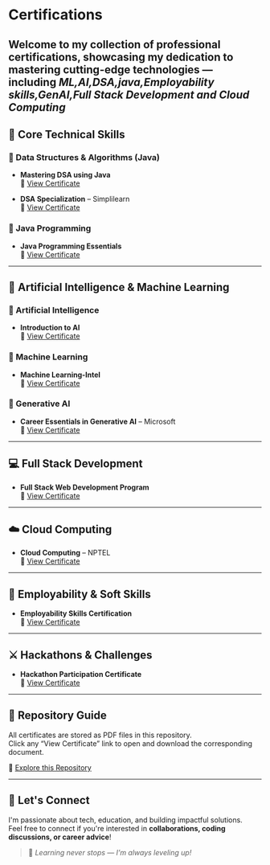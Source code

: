 # Certifications
Welcome to my collection of professional certifications, showcasing my dedication to mastering cutting-edge technologies — including ***ML,AI,DSA,java,Employability skills,GenAI,Full Stack Development and Cloud Computing***
---
## 🚀 Core Technical Skills

### 🔹 Data Structures & Algorithms (Java)
- **Mastering DSA using Java**  
  📄 [View Certificate](./DSAusingjava.pdf)

- **DSA Specialization** – Simplilearn  
  📄 [View Certificate](./DSA-Simplilearn.pdf)

### 🔹 Java Programming
- **Java Programming Essentials**  
  📄 [View Certificate](./java.pdf)
---
## 🧠 Artificial Intelligence & Machine Learning

### 🔹 Artificial Intelligence
- **Introduction to AI**  
  📄 [View Certificate](./ArtificialIntelligence.pdf)

### 🔹 Machine Learning
- **Machine Learning-Intel**  
  📄 [View Certificate](./MachineLearning.pdf)

### 🔹 Generative AI
- **Career Essentials in Generative AI** – Microsoft  
  📄 [View Certificate](./GenAI.pdf)

---
## 💻 Full Stack Development

- **Full Stack Web Development Program**  
  📄 [View Certificate](./FullStackDevelopment.pdf)

---

## ☁️ Cloud Computing

- **Cloud Computing** – NPTEL  
  📄 [View Certificate](./CloUdComputing-NPTEL.pdf)

---

## 🌱 Employability & Soft Skills
- **Employability Skills Certification**  
  📄 [View Certificate](./Employabilityskills.pdf)

---

## ⚔️ Hackathons & Challenges

- **Hackathon Participation Certificate**  
  📄 [View Certificate](./hackathon.pdf)

---
## 📁 Repository Guide

All certificates are stored as PDF files in this repository.  
Click any “View Certificate” link to open and download the corresponding document.

🔗 [Explore this Repository](https://github.com/VallalaManjula/Certifications)

---

## 🤝 Let's Connect

I'm passionate about tech, education, and building impactful solutions.  
Feel free to connect if you're interested in **collaborations, coding discussions, or career advice**!

> 💬 *Learning never stops — I’m always leveling up!*
